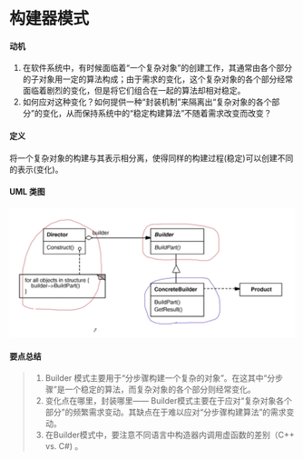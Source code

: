 # 构建器模式

#### 动机

1. 在软件系统中，有时候面临着“一个复杂对象”的创建工作，其通常由各个部分的子对象用一定的算法构成；由于需求的变化，这个复杂对象的各个部分经常面临着剧烈的变化，但是将它们组合在一起的算法却相对稳定。
2. 如何应对这种变化？如何提供一种“封装机制”来隔离出“复杂对象的各个部分”的变化，从而保持系统中的“稳定构建算法”不随着需求改变而改变？

#### 定义

将一个复杂对象的构建与其表示相分离，使得同样的构建过程(稳定)可以创建不同的表示(变化)。

#### UML 类图

![](figure/builder.png)

#### 要点总结

> 1. Builder 模式主要用于“分步骤构建一个复杂的对象”。在这其中“分步骤”是一个稳定的算法，而复杂对象的各个部分则经常变化。
> 2. 变化点在哪里，封装哪里—— Builder模式主要在于应对“复杂对象各个部分”的频繁需求变动。其缺点在于难以应对“分步骤构建算法”的需求变动。
> 3. 在Builder模式中，要注意不同语言中构造器内调用虚函数的差别（C++ vs. C#) 。
